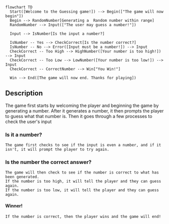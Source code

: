 ```mermaid
flowchart TD
  Start([Welcome to the Guessing game!]) --> Begin(["The game will now begin"])
  Begin --> RandomNumber[Generating a  Random number within range]
  RandomNumber --> Input(["The user may guess a number!"])

  Input --> IsNumber[Is the input a number?]

  IsNumber -- Yes --> CheckCorrect[Is the number correct?]
  IsNumber -- No --> Error([Input must be a number!]) --> Input
  CheckCorrect -- Too High --> HighNumber([Your number is too high!]) --> Input
  CheckCorrect -- Too Low --> LowNumber([Your number is too low!]) --> Input
  CheckCorrect -- CorrectNumber --> Win["You Win!"]
  
  Win --> End([The game will now end. Thanks for playing])
```

## Description
  The game first starts by welcoming the player and beginning the game by generating a number.
  After it generates a number, it then prompts the player to guess what that number is.
  Then it goes through a few processes to check the user's input

  ### Is it a number?
    The game first checks to see if the input is even a number, and if it isn't, it will prompt the player to try again.

  ### Is the number the correct answer?
    The game will then check to see if the number is correct to what has been generated.
    If the number is too high, it will tell the player and they can guess again.
    If the number is too low, it will tell the player and they can guess again.

  #### Winner!
    If the number is correct, then the player wins and the game will end!












































